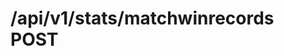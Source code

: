 #  /api/v1/stats/matchwinrecords POST

<api-endpoint openapi-path="../../../api-specs/swagger-otr-api.json" method="POST" endpoint="/api/v1/stats/matchwinrecords"/>